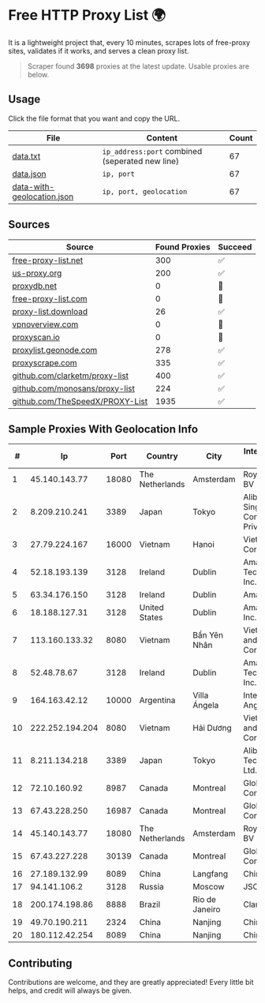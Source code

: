 
# Free HTTP Proxy List 🌍

It is a lightweight project that, every 10 minutes, scrapes lots of free-proxy sites, validates if it works, and serves a clean proxy list.


> Scraper found **3698** proxies at the latest update. Usable proxies are below.

## Usage

Click the file format that you want and copy the URL.


|File|Content|Count|
|----|-------|-----|
|[data.txt](https://raw.githubusercontent.com/themiralay/Proxy-List-World/master/data.txt)|`ip_address:port` combined (seperated new line)|67|
|[data.json](https://raw.githubusercontent.com/themiralay/Proxy-List-World/master/data.json)|`ip, port`|67|
|[data-with-geolocation.json](https://raw.githubusercontent.com/themiralay/Proxy-List-World/master/data-with-geolocation.json)|`ip, port, geolocation`|67|

## Sources

|Source|Found Proxies|Succeed|
|------|-------------|-------|
|[free-proxy-list.net](https://free-proxy-list.net)|300|✅|
|[us-proxy.org](https://www.us-proxy.org)|200|✅|
|[proxydb.net](http://proxydb.net)|0|🚫|
|[free-proxy-list.com](https://free-proxy-list.com/?page=&port=&type%5B%5D=http&type%5B%5D=https&up_time=0&search=Search)|0|🚫|
|[proxy-list.download](https://www.proxy-list.download/HTTP)|26|✅|
|[vpnoverview.com](https://vpnoverview.com/privacy/anonymous-browsing/free-proxy-servers)|0|🚫|
|[proxyscan.io](https://www.proxyscan.io)|0|🚫|
|[proxylist.geonode.com](https://proxylist.geonode.com/api/proxy-list?limit=300&page=1&sort_by=lastChecked&sort_type=desc&protocols=http,https)|278|✅|
|[proxyscrape.com](https://api.proxyscrape.com/v2/?request=displayproxies&protocol=http&timeout=10000&country=all&ssl=all&anonymity=all)|335|✅|
|[github.com/clarketm/proxy-list](https://raw.githubusercontent.com/clarketm/proxy-list/master/proxy-list-raw.txt)|400|✅|
|[github.com/monosans/proxy-list](https://raw.githubusercontent.com/monosans/proxy-list/main/proxies/http.txt)|224|✅|
|[github.com/TheSpeedX/PROXY-List](https://raw.githubusercontent.com/TheSpeedX/PROXY-List/master/http.txt)|1935|✅|


## Sample Proxies With Geolocation Info

|#|Ip|Port|Country|City|Internet Service Provider|
|-|--|----|-------|----|-------------------------|
|1|45.140.143.77|18080|The Netherlands|Amsterdam|RoyaleHosting BV|
|2|8.209.210.241|3389|Japan|Tokyo|Alibaba.com Singapore E-Commerce Private Limited|
|3|27.79.224.167|16000|Vietnam|Hanoi|Viettel Corporation|
|4|52.18.193.139|3128|Ireland|Dublin|Amazon Technologies Inc.|
|5|63.34.176.150|3128|Ireland|Dublin|Amazon.com|
|6|18.188.127.31|3128|United States|Dublin|Amazon.com, Inc.|
|7|113.160.133.32|8080|Vietnam|Bẩn Yên Nhân|VietNam Post and Telecom Corporation|
|8|52.48.78.67|3128|Ireland|Dublin|Amazon Technologies Inc.|
|9|164.163.42.12|10000|Argentina|Villa Ángela|Interret Villa Angela SRL|
|10|222.252.194.204|8080|Vietnam|Hải Dương|VietNam Post and Telecom Corporation|
|11|8.211.134.218|3389|Japan|Tokyo|Alibaba (US) Technology Co., Ltd.|
|12|72.10.160.92|8987|Canada|Montreal|GloboTech Communications|
|13|67.43.228.250|16987|Canada|Montreal|GloboTech Communications|
|14|45.140.143.77|18080|The Netherlands|Amsterdam|RoyaleHosting BV|
|15|67.43.227.228|30139|Canada|Montreal|GloboTech Communications|
|16|27.189.132.99|8089|China|Langfang|Chinanet|
|17|94.141.106.2|3128|Russia|Moscow|JSC Mastertel|
|18|200.174.198.86|8888|Brazil|Rio de Janeiro|Claro S.A|
|19|49.70.190.211|2324|China|Nanjing|Chinanet|
|20|180.112.42.254|8089|China|Nanjing|Chinanet|



## Contributing

Contributions are welcome, and they are greatly appreciated! Every
little bit helps, and credit will always be given.

